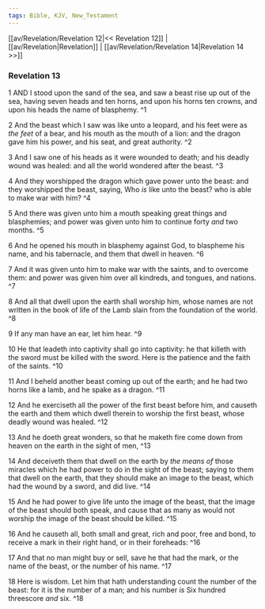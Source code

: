 ```yaml
---
tags: Bible, KJV, New_Testament
---
```


[[av/Revelation/Revelation 12|<< Revelation 12]] | [[av/Revelation|Revelation]] | [[av/Revelation/Revelation 14|Revelation 14 >>]]

### Revelation 13

1 AND I stood upon the sand of the sea, and saw a beast rise up out of the sea, having seven heads and ten horns, and upon his horns ten crowns, and upon his heads the name of blasphemy. ^1

2 And the beast which I saw was like unto a leopard, and his feet were as _the_ _feet_ of a bear, and his mouth as the mouth of a lion: and the dragon gave him his power, and his seat, and great authority. ^2

3 And I saw one of his heads as it were wounded to death; and his deadly wound was healed: and all the world wondered after the beast. ^3

4 And they worshipped the dragon which gave power unto the beast: and they worshipped the beast, saying, Who _is_ like unto the beast? who is able to make war with him? ^4

5 And there was given unto him a mouth speaking great things and blasphemies; and power was given unto him to continue forty _and_ two months. ^5

6 And he opened his mouth in blasphemy against God, to blaspheme his name, and his tabernacle, and them that dwell in heaven. ^6

7 And it was given unto him to make war with the saints, and to overcome them: and power was given him over all kindreds, and tongues, and nations. ^7

8 And all that dwell upon the earth shall worship him, whose names are not written in the book of life of the Lamb slain from the foundation of the world. ^8

9 If any man have an ear, let him hear. ^9

10 He that leadeth into captivity shall go into captivity: he that killeth with the sword must be killed with the sword. Here is the patience and the faith of the saints. ^10

11 And I beheld another beast coming up out of the earth; and he had two horns like a lamb, and he spake as a dragon. ^11

12 And he exerciseth all the power of the first beast before him, and causeth the earth and them which dwell therein to worship the first beast, whose deadly wound was healed. ^12

13 And he doeth great wonders, so that he maketh fire come down from heaven on the earth in the sight of men, ^13

14 And deceiveth them that dwell on the earth by _the_ _means_ _of_ those miracles which he had power to do in the sight of the beast; saying to them that dwell on the earth, that they should make an image to the beast, which had the wound by a sword, and did live. ^14

15 And he had power to give life unto the image of the beast, that the image of the beast should both speak, and cause that as many as would not worship the image of the beast should be killed. ^15

16 And he causeth all, both small and great, rich and poor, free and bond, to receive a mark in their right hand, or in their foreheads: ^16

17 And that no man might buy or sell, save he that had the mark, or the name of the beast, or the number of his name. ^17

18 Here is wisdom. Let him that hath understanding count the number of the beast: for it is the number of a man; and his number _is_ Six hundred threescore _and_ six. ^18
